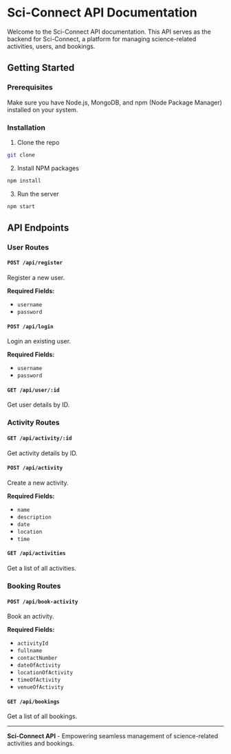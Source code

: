 # Sci-Connect API Documentation

Welcome to the Sci-Connect API documentation. This API serves as the backend for Sci-Connect, a platform for managing science-related activities, users, and bookings.

## Getting Started

### Prerequisites

Make sure you have Node.js, MongoDB, and npm (Node Package Manager) installed on your system.

### Installation
1. Clone the repo
```sh
git clone
```
2. Install NPM packages
```sh
npm install
```
3. Run the server
```sh
npm start
```

## API Endpoints

### User Routes

#### `POST /api/register`

Register a new user. 

**Required Fields:** 
- `username`
- `password`

#### `POST /api/login`

Login an existing user. 

**Required Fields:**
- `username`
- `password`

#### `GET /api/user/:id`

Get user details by ID.

### Activity Routes

#### `GET /api/activity/:id`

Get activity details by ID.

#### `POST /api/activity`

Create a new activity. 

**Required Fields:**
- `name`
- `description`
- `date`
- `location`
- `time`

#### `GET /api/activities`

Get a list of all activities.

### Booking Routes

#### `POST /api/book-activity`

Book an activity. 

**Required Fields:**
- `activityId`
- `fullname`
- `contactNumber`
- `dateOfActivity`
- `locationOfActivity`
- `timeOfActivity`
- `venueOfActivity`

#### `GET /api/bookings`

Get a list of all bookings.

---

**Sci-Connect API** - Empowering seamless management of science-related activities and bookings.
